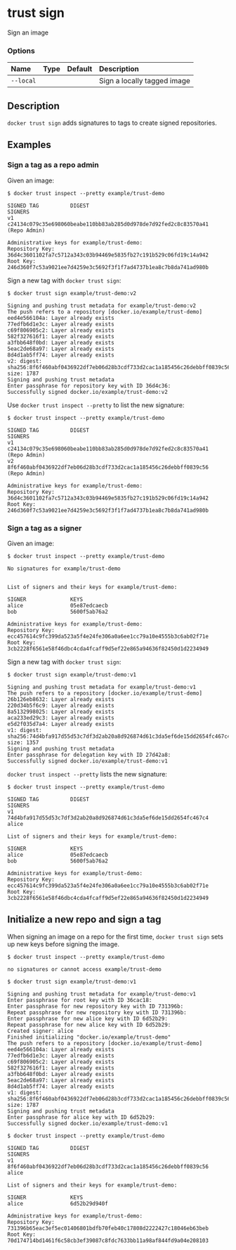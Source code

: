 # trust sign

<!---MARKER_GEN_START-->
Sign an image

### Options

| Name      | Type | Default | Description                 |
|:----------|:-----|:--------|:----------------------------|
| `--local` |      |         | Sign a locally tagged image |


<!---MARKER_GEN_END-->

## Description

`docker trust sign` adds signatures to tags to create signed repositories.

## Examples

### Sign a tag as a repo admin

Given an image:

```console
$ docker trust inspect --pretty example/trust-demo

SIGNED TAG          DIGEST                                                             SIGNERS
v1                  c24134c079c35e698060beabe110bb83ab285d0d978de7d92fed2c8c83570a41   (Repo Admin)

Administrative keys for example/trust-demo:
Repository Key: 36d4c3601102fa7c5712a343c03b94469e5835fb27c191b529c06fd19c14a942
Root Key:       246d360f7c53a9021ee7d4259e3c5692f3f1f7ad4737b1ea8c7b8da741ad980b
```

Sign a new tag with `docker trust sign`:

```console
$ docker trust sign example/trust-demo:v2

Signing and pushing trust metadata for example/trust-demo:v2
The push refers to a repository [docker.io/example/trust-demo]
eed4e566104a: Layer already exists
77edfb6d1e3c: Layer already exists
c69f806905c2: Layer already exists
582f327616f1: Layer already exists
a3fbb648f0bd: Layer already exists
5eac2de68a97: Layer already exists
8d4d1ab5ff74: Layer already exists
v2: digest: sha256:8f6f460abf0436922df7eb06d28b3cdf733d2cac1a185456c26debbff0839c56 size: 1787
Signing and pushing trust metadata
Enter passphrase for repository key with ID 36d4c36:
Successfully signed docker.io/example/trust-demo:v2
```

Use `docker trust inspect --pretty` to list the new signature:

```console
$ docker trust inspect --pretty example/trust-demo

SIGNED TAG          DIGEST                                                             SIGNERS
v1                  c24134c079c35e698060beabe110bb83ab285d0d978de7d92fed2c8c83570a41   (Repo Admin)
v2                  8f6f460abf0436922df7eb06d28b3cdf733d2cac1a185456c26debbff0839c56   (Repo Admin)

Administrative keys for example/trust-demo:
Repository Key: 36d4c3601102fa7c5712a343c03b94469e5835fb27c191b529c06fd19c14a942
Root Key:       246d360f7c53a9021ee7d4259e3c5692f3f1f7ad4737b1ea8c7b8da741ad980b
```

### Sign a tag as a signer

Given an image:

```console
$ docker trust inspect --pretty example/trust-demo

No signatures for example/trust-demo


List of signers and their keys for example/trust-demo:

SIGNER              KEYS
alice               05e87edcaecb
bob                 5600f5ab76a2

Administrative keys for example/trust-demo:
Repository Key: ecc457614c9fc399da523a5f4e24fe306a0a6ee1cc79a10e4555b3c6ab02f71e
Root Key:       3cb2228f6561e58f46dbc4cda4fcaff9d5ef22e865a94636f82450d1d2234949
```

Sign a new tag with `docker trust sign`:

```console
$ docker trust sign example/trust-demo:v1

Signing and pushing trust metadata for example/trust-demo:v1
The push refers to a repository [docker.io/example/trust-demo]
26b126eb8632: Layer already exists
220d34b5f6c9: Layer already exists
8a5132998025: Layer already exists
aca233ed29c3: Layer already exists
e5d2f035d7a4: Layer already exists
v1: digest: sha256:74d4bfa917d55d53c7df3d2ab20a8d926874d61c3da5ef6de15dd2654fc467c4 size: 1357
Signing and pushing trust metadata
Enter passphrase for delegation key with ID 27d42a8:
Successfully signed docker.io/example/trust-demo:v1
```

`docker trust inspect --pretty` lists the new signature:

```console
$ docker trust inspect --pretty example/trust-demo

SIGNED TAG          DIGEST                                                             SIGNERS
v1                  74d4bfa917d55d53c7df3d2ab20a8d926874d61c3da5ef6de15dd2654fc467c4   alice

List of signers and their keys for example/trust-demo:

SIGNER              KEYS
alice               05e87edcaecb
bob                 5600f5ab76a2

Administrative keys for example/trust-demo:
Repository Key: ecc457614c9fc399da523a5f4e24fe306a0a6ee1cc79a10e4555b3c6ab02f71e
Root Key:       3cb2228f6561e58f46dbc4cda4fcaff9d5ef22e865a94636f82450d1d2234949
```

## Initialize a new repo and sign a tag

When signing an image on a repo for the first time, `docker trust sign` sets up new keys before signing the image.

```console
$ docker trust inspect --pretty example/trust-demo

no signatures or cannot access example/trust-demo
```

```console
$ docker trust sign example/trust-demo:v1

Signing and pushing trust metadata for example/trust-demo:v1
Enter passphrase for root key with ID 36cac18:
Enter passphrase for new repository key with ID 731396b:
Repeat passphrase for new repository key with ID 731396b:
Enter passphrase for new alice key with ID 6d52b29:
Repeat passphrase for new alice key with ID 6d52b29:
Created signer: alice
Finished initializing "docker.io/example/trust-demo"
The push refers to a repository [docker.io/example/trust-demo]
eed4e566104a: Layer already exists
77edfb6d1e3c: Layer already exists
c69f806905c2: Layer already exists
582f327616f1: Layer already exists
a3fbb648f0bd: Layer already exists
5eac2de68a97: Layer already exists
8d4d1ab5ff74: Layer already exists
v1: digest: sha256:8f6f460abf0436922df7eb06d28b3cdf733d2cac1a185456c26debbff0839c56 size: 1787
Signing and pushing trust metadata
Enter passphrase for alice key with ID 6d52b29:
Successfully signed docker.io/example/trust-demo:v1
```

```console
$ docker trust inspect --pretty example/trust-demo

SIGNED TAG          DIGEST                                                             SIGNERS
v1                  8f6f460abf0436922df7eb06d28b3cdf733d2cac1a185456c26debbff0839c56   alice

List of signers and their keys for example/trust-demo:

SIGNER              KEYS
alice               6d52b29d940f

Administrative keys for example/trust-demo:
Repository Key: 731396b65eac3ef5ec01406801bdfb70feb40c17808d2222427c18046eb63beb
Root Key:       70d174714bd1461f6c58cb3ef39087c8fdc7633bb11a98af844fd9a04e208103
```
